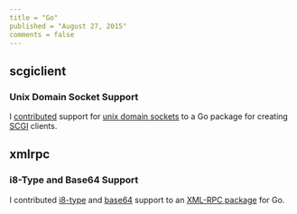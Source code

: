 ```yaml
---
title = "Go"
published = "August 27, 2015"
comments = false
---
```


## scgiclient

### Unix Domain Socket Support

I [contributed][goscgi pr] support for [unix domain sockets] to a Go package for creating [SCGI] clients.

[goscgi pr]: https://github.com/mpl/scgiclient/pull/1
[unix domain sockets]: http://en.wikipedia.org/wiki/Unix_domain_socket
[SCGI]: http://en.wikipedia.org/wiki/Simple_Common_Gateway_Interface

## xmlrpc

### i8-Type and Base64 Support

I contributed [i8-type] and [base64] support to an [XML-RPC package] for Go.

[i8-type]: https://github.com/kolo/xmlrpc/pull/12
[base64]: https://github.com/kolo/xmlrpc/pull/14
[XML-RPC package]: https://github.com/kolo/xmlrpc
